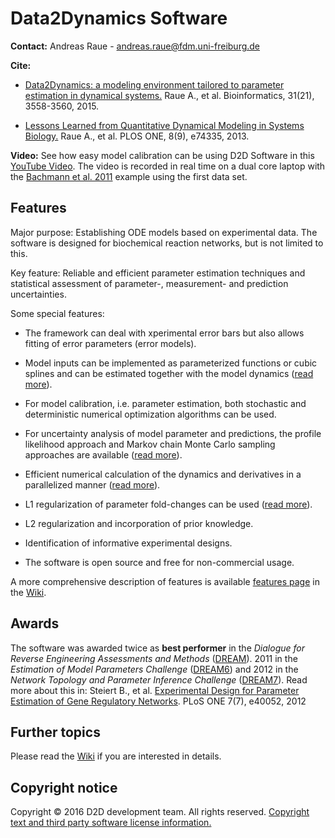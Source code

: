 # Data2Dynamics Software

**Contact:** Andreas Raue - <andreas.raue@fdm.uni-freiburg.de>

**Cite:** 

* [Data2Dynamics: a modeling environment tailored to parameter estimation in dynamical systems.](http://bioinformatics.oxfordjournals.org/cgi/content/abstract/btv405?ijkey=YPsnNzFC4CIzy5g&keytype=ref) Raue A., et al. Bioinformatics, 31(21), 3558-3560, 2015.

* [Lessons Learned from Quantitative Dynamical Modeling in Systems Biology.](http://www.plosone.org/article/info%3Adoi%2F10.1371%2Fjournal.pone.0074335) Raue A., et al. PLOS ONE, 8(9), e74335, 2013.

**Video:** See how easy model calibration can be using D2D Software in this [YouTube Video](http://www.youtube.com/watch?v=_aAtSo_xe7I). The video is recorded in real time on a dual core laptop with the [Bachmann et al. 2011](https://github.com/Data2Dynamics/d2d/wiki/Bachmann_MSB2011) example using the first data set.

## Features

Major purpose: Establishing ODE models based on experimental data. The software is designed for biochemical reaction networks, but is not limited to this. 

Key feature: Reliable and efficient parameter estimation techniques and statistical assessment of parameter-, measurement- and prediction uncertainties.

Some special features:

* The framework can deal with xperimental error bars but also allows fitting of error parameters (error models).
 
* Model inputs can be implemented as parameterized functions or cubic splines and can be estimated together with the model dynamics ([read more](https://github.com/Data2Dynamics/d2d/wiki/Input_estimation)).

* For model calibration, i.e. parameter estimation, both stochastic and deterministic numerical optimization algorithms can be used.

* For uncertainty analysis of model parameter and predictions, the profile likelihood approach and Markov chain Monte Carlo sampling approaches are available ([read more](https://github.com/Data2Dynamics/d2d/wiki/Uncertainty_analysis)).

* Efficient numerical calculation of the dynamics and derivatives in a parallelized manner ([read more](https://github.com/Data2Dynamics/d2d/wiki/Parallelization)). 

* L1 regularization of parameter fold-changes can be used ([read more](https://github.com/Data2Dynamics/d2d/wiki/L1-regularization)).

* L2 regularization and incorporation of prior knowledge.

* Identification of informative experimental designs.

* The software is open source and free for non-commercial usage.

A more comprehensive description of features is available [features page](https://github.com/Data2Dynamics/d2d/wiki/Features) in the [Wiki](https://github.com/Data2Dynamics/d2d/wiki/Home).

## Awards

The software was awarded twice as **best performer** in the *Dialogue for Reverse Engineering Assessments and Methods* ([DREAM](http://www.the-dream-project.org/)). 2011 in the *Estimation of Model Parameters Challenge* ([DREAM6](http://www.the-dream-project.org/challenges/dream6-estimation-model-parameters-challenge)) and 2012 in the *Network Topology and Parameter Inference Challenge* ([DREAM7](http://www.the-dream-project.org/challenges/network-topology-and-parameter-inference-challenge)). Read more about this in: Steiert B., et al. [Experimental Design for Parameter Estimation of Gene Regulatory Networks](http://www.plosone.org/article/info%3Adoi%2F10.1371%2Fjournal.pone.0040052). PLoS ONE 7(7), e40052, 2012

## Further topics

Please read the [Wiki](https://github.com/Data2Dynamics/d2d/wiki/Home/) if you are interested in details.


## Copyright notice
Copyright © 2016 D2D development team. All rights reserved. [Copyright text and third party software license information.](https://github.com/Data2Dynamics/d2d/wiki/Copyright)
